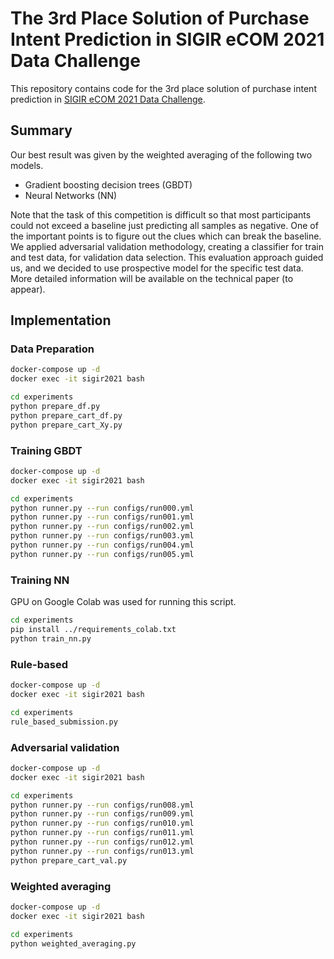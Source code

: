 # The 3rd Place Solution of Purchase Intent Prediction in SIGIR eCOM 2021 Data Challenge

This repository contains code for the 3rd place solution of purchase intent prediction in [SIGIR eCOM 2021 Data Challenge](https://sigir-ecom.github.io/data-task.html).

## Summary

Our best result was given by the weighted averaging of the following two models.

- Gradient boosting decision trees (GBDT)
- Neural Networks (NN)

Note that the task of this competition is difficult so that most participants could not exceed a baseline just predicting all samples as negative.
One of the important points is to figure out the clues which can break the baseline.
We applied adversarial validation methodology, creating a classifier for train and test data, for validation data selection.
This evaluation approach guided us, and we decided to use prospective model for the specific test data.
More detailed information will be available on the technical paper (to appear).

## Implementation

### Data Preparation

```bash
docker-compose up -d
docker exec -it sigir2021 bash
```
```bash
cd experiments
python prepare_df.py
python prepare_cart_df.py
python prepare_cart_Xy.py
```

### Training GBDT

```bash
docker-compose up -d
docker exec -it sigir2021 bash
```
```bash
cd experiments
python runner.py --run configs/run000.yml
python runner.py --run configs/run001.yml
python runner.py --run configs/run002.yml
python runner.py --run configs/run003.yml
python runner.py --run configs/run004.yml
python runner.py --run configs/run005.yml
```

### Training NN

GPU on Google Colab was used for running this script.

```bash
cd experiments
pip install ../requirements_colab.txt
python train_nn.py
```

### Rule-based

```bash
docker-compose up -d
docker exec -it sigir2021 bash
```
```bash
cd experiments
rule_based_submission.py
```

### Adversarial validation

```bash
docker-compose up -d
docker exec -it sigir2021 bash
```
```bash
cd experiments
python runner.py --run configs/run008.yml
python runner.py --run configs/run009.yml
python runner.py --run configs/run010.yml
python runner.py --run configs/run011.yml
python runner.py --run configs/run012.yml
python runner.py --run configs/run013.yml
python prepare_cart_val.py
```

### Weighted averaging

```bash
docker-compose up -d
docker exec -it sigir2021 bash
```
```bash
cd experiments
python weighted_averaging.py
```
